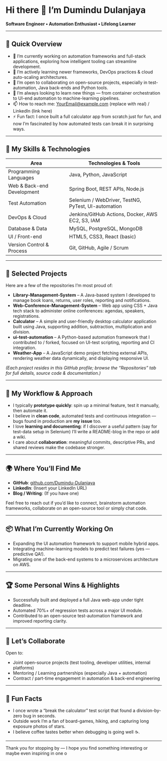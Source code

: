 # Hi there 👋 I’m **Dumindu Dulanjaya**  
**Software Engineer • Automation Enthusiast • Lifelong Learner**

---

## 🚀 Quick Overview  
- 🔭 I’m currently working on automation frameworks and full-stack applications, exploring how intelligent tooling can streamline development.  
- 🌱 I’m actively learning newer frameworks, DevOps practices & cloud auto-scaling architectures.  
- 👯 I’m open to collaborating on open-source projects, especially in test-automation, Java back-ends and Python tools.  
- 🤔 I’m always looking to learn new things — from container orchestration to UI-end automation to machine-learning pipelines.  
- 📫 How to reach me: [YourEmail@example.com](mailto:YourEmail@example.com) (replace with real) / LinkedIn (link here)  
- ⚡ Fun fact: I once built a full calculator app from scratch just for fun, and now I’m fascinated by how automated tests can break it in surprising ways.

---

## 🧰 My Skills & Technologies  

| Area                        | Technologies & Tools                                      |
|-----------------------------|----------------------------------------------------------|
| Programming Languages       | Java, Python, JavaScript                                 |
| Web & Back-end Development  | Spring Boot, REST APIs, Node.js                           |
| Test Automation             | Selenium / WebDriver, TestNG, PyTest, UI-automation      |
| DevOps & Cloud              | Jenkins/GitHub Actions, Docker, AWS EC2, S3, IAM          |
| Database & Data             | MySQL, PostgreSQL, MongoDB                                |
| UI / Front-end              | HTML5, CSS3, React (basic)                               |
| Version Control & Process   | Git, GitHub, Agile / Scrum                               |

---

## 📂 Selected Projects  
Here are a few of the repositories I’m most proud of:

- **Library‑Management‑System** – A Java-based system I developed to manage book loans, returns, user roles, reporting and notifications.  
- **Web‑Conference‑Management‑System** – Web app using CSS + Java tech stack to administer online conferences: agendas, speakers, registrations.  
- **Calculator** – A simple and user-friendly desktop calculator application built using Java, supporting addition, subtraction, multiplication and division.  
- **ui‑test‑automation** – A Python-based automation framework that I contributed to / forked, focused on UI-test scripting, reporting and CI integration.  
- **Weather‑App** – A JavaScript demo project fetching external APIs, rendering weather data dynamically, and displaying responsive UI.

*(Each project resides in this GitHub profile; browse the “Repositories” tab for full details, source code & documentation.)*

---

## 🧩 My Workflow & Approach  
- I typically **prototype quickly**: spin up a minimal feature, test it manually, then automate it.  
- I believe in **clean code**, automated tests and continuous integration — bugs found in production are **my issue** too.  
- I love **learning and documenting**: if I discover a useful pattern (say for test-data setup in Selenium) I’ll write a README-blog in the repo or add a wiki.  
- I care about **collaboration**: meaningful commits, descriptive PRs, and shared reviews make the codebase stronger.

---

## 🌍 Where You’ll Find Me  
- **GitHub**: [github.com/Dumindu-Dulanjaya](https://github.com/Dumindu-Dulanjaya)  
- **LinkedIn**: (Insert your LinkedIn URL)  
- **Blog / Writing**: (If you have one)  
  
Feel free to reach out if you’d like to connect, brainstorm automation frameworks, collaborate on an open-source tool or simply chat code.

---

## 📦 What I’m Currently Working On  
- Expanding the UI automation framework to support mobile hybrid apps.  
- Integrating machine-learning models to predict test failures (yes — predictive QA!).  
- Migrating one of the back-end systems to a microservices architecture on AWS.

---

## 🏆 Some Personal Wins & Highlights  
- Successfully built and deployed a full Java web-app under tight deadline.  
- Automated 70%+ of regression tests across a major UI module.  
- Contributed to an open-source test-automation framework and improved reporting clarity.

---

## 🤝 Let’s Collaborate  
Open to:  
- Joint open-source projects (test tooling, developer utilities, internal platforms)  
- Mentoring / Learning partnerships (especially Java + automation)  
- Contract / part-time engagement in automation & back-end engineering  

---

## 📜 Fun Facts  
- I once wrote a “break the calculator” test script that found a division-by-zero bug in seconds.  
- Outside work I’m a fan of board-games, hiking, and capturing long exposure photos of stars.  
- I believe coffee tastes better when debugging is going well ☕.

---

Thank you for stopping by — I hope you find something interesting or maybe even inspiring in one o

